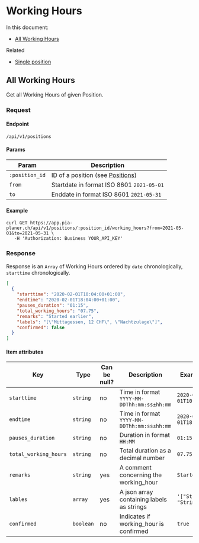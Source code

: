 # Working Hours

In this document:

- [All Working Hours](#all-working-Hours)

Related

- [Single position](../positions.md#single-position)

## All Working Hours

Get all Working Hours of given Position.

### Request

#### Endpoint

```
/api/v1/positions
```

#### Params

| Param          | Description                                         |
| -------------- | --------------------------------------------------- |
| `:position_id` | ID of a position (see [Positions](../positions.md)) |
| `from`         | Startdate in format ISO 8601 `2021-05-01`           |
| `to`           | Enddate in format ISO 8601 `2021-05-31`             |

#### Example

```
curl GET https://app.pia-planer.ch/api/v1/positions/:position_id/working_hours?from=2021-05-01&to=2021-05-31 \
   -H 'Authorization: Business YOUR_API_KEY'
```

### Response

Response is an `Array` of Working Hours ordered by `date` chronologically, `starttime` chronologically.

```json
[
  {
    "starttime": "2020-02-01T10:04:00+01:00",
    "endtime": "2020-02-01T18:04:00+01:00",
    "pauses_duration": "01:15",
    "total_working_hours": "07.75",
    "remarks": "Started earlier",
    "labels": "[\"Mittagessen, 12 CHF\", \"Nachtzulage\"]",
    "confirmed": false
  }
]
```

#### Item attributes

| Key                   | Type      | Can be null? | Description                                | Example values               |
| --------------------- | --------- | ------------ | ------------------------------------------ | ---------------------------- |
| `starttime`           | `string`  | no           | Time in format `YYYY-MM-DDThh:mm:ss±hh:mm` | `2020-02-01T10:04:00+01:00`  |
| `endtime`             | `string`  | no           | Time in format `YYYY-MM-DDThh:mm:ss±hh:mm` | `2020-02-01T18:04:00+01:00`  |
| `pauses_duration`     | `string`  | no           | Duration in format `HH:MM`                 | `01:15`                      |
| `total_working_hours` | `string`  | no           | Total duration as a decimal number         | `07.75`                      |
| `remarks`             | `string`  | yes          | A comment concerning the working_hour      | `Started earlier`            |
| `lables`              | `array`   | yes          | A json array containing labels as strings  | `'["String a", "String b"]'` |
| `confirmed`           | `boolean` | no           | Indicates if working_hour is confirmed     | `true`                       |
